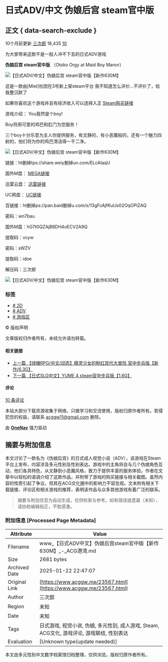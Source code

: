 # 日式ADV/中文 伪娘后宫 steam官中版

## 正文 { data-search-exclude }


10个月前更新 [三次郎](https://www.acggw.me/author/1 "三次郎") 18,435 [10](#comments)

为大家带来这款不是一般人冲不下去的日式ADV游戏

**伪娘后宫 steam官中版** （Otoko Orgy at Maid Boy Manor）

![【日式ADV/中文】伪娘后宫 steam官中版【新作630M】](https://www.acggw.me/wp-content/uploads/2024/02/屏幕截图-2024-02-08-105429.jpg)

这是一款由[Miel]社团在3号新上架steam平台 我不知道怎么评价…不评价了，给我整沉默了

如果你喜欢这个游戏并且有经济收入可以选择入正 [Steam购买链接](https://store.steampowered.com/app/2777820/_/#app_reviews_hash)

游戏介绍： You竟然是个boy!

Boy将用可爱的鸡巴和肛门为您服务！

三个boy十分乐意为主人你提供服务，有文静的，有小恶魔般的，还有一个魅力四射的，他们将为你的鸡巴清洁得一干二净。

![【日式ADV/中文】伪娘后宫 steam官中版【新作630M】](https://www.acggw.me/wp-content/uploads/2024/02/屏幕截图-2024-02-08-105440.jpg)

链接：ht删掉tps://share.weiy删掉un.com/ELcAIaqU

国外M盘： [MEGA链接](https://mega.nz/folder/Jb0hSToC)

迅雷云盘： [迅雷链接](https://pan.xunlei.com/s/VNq5cluWkTeKWQHQUBQRn6FVA1#)

UC网盘： [UC链接](https://drive.uc.cn/s/45b9926f41704)

百链接：ht删掉ps://pan.baid删掉u.com/s/13gFcAjfKuIJs02OqOPiZAQ

密码：wn7bau

国外M盘：hG7t0QZAjB8DH4oECV2A9Q

提取码：vcyw

密码：sWZV

提取码：idoe

解压码：三次郎

![【日式ADV/中文】伪娘后宫 steam官中版【新作630M】](https://www.acggw.me/wp-content/uploads/2024/02/屏幕截图-2022-10-16-211345.jpg)

### 标签
- [# 2D](https://www.acggw.me/2d "查看更多文章")
- [# ADV](https://www.acggw.me/adv "查看更多文章")
- [# 游戏区](https://www.acggw.me/game "查看更多文章")

© 版权声明

文章版权归作者所有，未经允许请勿转载。

#### 相关链接
- [上一篇 【绿帽RPG/中文/动态】精灵少女的粉红现代大冒险 官中步兵版【新作/6.3G】](https://www.acggw.me/23561.html)
- [下一篇 【日式SLG中文】YUME 4 steam官中步兵版【1.6G】](https://www.acggw.me/23571.html)

#### 评论
[10 条评论](https://www.acggw.me/23567.html#comments)

本站大部分下载资源收集于网络，只做学习和交流使用，版权归原作者所有。若侵犯您的权益，请联系 [acggw11@gmail.com](mailto:acggw11@gmail.com) 删除。

由 [**OneNav**](https://www.iotheme.cn/?aff= "一为主题-精品wordpress主题") 强力驱动
<!-- tcd_original_link https://www.acggw.me/23567.html -->


## 摘要与附加信息

<!-- tcd_abstract -->
本文讨论了一款名为《伪娘后宫》的日式成人视觉小说（ADV），该游戏在Steam平台上发布，内容涉及多元性别及性别表达。游戏中的主角将会与几个伪娘角色互动，他们各具特色，从文静到小恶魔风格，致力于提供丰富的服务体验。作者在文章中以轻松的语调介绍了这款作品，并附带了游戏的购买链接与相关截图。虽然内容的性质引起了争议，但其在ACG文化圈中的影响力不容忽视。文末附有相关下载链接、评论区和相关游戏的推荐，表明该作品与众多其他游戏有着广泛的联系。
<!-- tcd_abstract_end -->

> 摘要与附加信息为自动生成，仅供检索与参考。如有错误或遗漏（未知），请协助编辑指正，不胜感激。

### 附加信息 [Processed Page Metadata]

| Attribute       | Value                                  |
|-----------------|----------------------------------------|
| Filename        | www_【日式ADV中文】伪娘后宫steam官中版【新作630M】_-_ACG港湾.md                             |
| Size            | 2681 bytes                           |
| Archived Date   | 2025-01-22 22:47:07                             |
| Original Link   | [https://www.acggw.me/23567.html](https://www.acggw.me/23567.html)                       |
| Author          | 三次郎                               |
| Region          | 未知                               |
| Date            | 未知                                 |
| Tags            | 日式游戏, 视觉小说, 伪娘, 多元性别, 成人游戏, Steam, ACG文化, 游戏评论, 游戏联结, 性别表达                                 |
| Evaluation            | [Unknown type(update needed)]                                 |
<!-- tcd_table_end -->

本文由多元性别中文数字档案馆归档整理，仅供浏览。版权归原作者所有。
